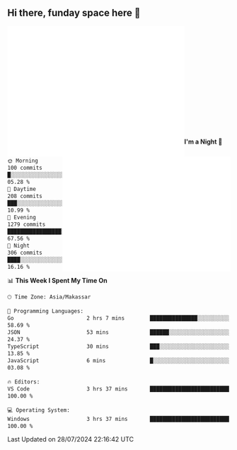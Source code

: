 ## Hi there, funday space here 🚀

<img align="left" width="400" alt="🌞" src="https://raw.githubusercontent.com/fhasnur/fhasnur/master/general.svg?token=ATQS65TR7ETTG5RLJUDIDBLBN34HE">
<img align="right" width="380" alt="🌞" src="https://raw.githubusercontent.com/fhasnur/fhasnur/master/statistics.svg?token=ATQS65TR7ETTG5RLJUDIDBLBN34HE">

<br><br><br><br><br><br><br><br><br><br><br><br><br><br>

<!--START_SECTION:waka-->
**I'm a Night 🦉** 

```text
🌞 Morning                100 commits         █░░░░░░░░░░░░░░░░░░░░░░░░   05.28 % 
🌆 Daytime                208 commits         ███░░░░░░░░░░░░░░░░░░░░░░   10.99 % 
🌃 Evening                1279 commits        █████████████████░░░░░░░░   67.56 % 
🌙 Night                  306 commits         ████░░░░░░░░░░░░░░░░░░░░░   16.16 % 
```


📊 **This Week I Spent My Time On** 

```text
🕑︎ Time Zone: Asia/Makassar

💬 Programming Languages: 
Go                       2 hrs 7 mins        ███████████████░░░░░░░░░░   58.69 % 
JSON                     53 mins             ██████░░░░░░░░░░░░░░░░░░░   24.37 % 
TypeScript               30 mins             ███░░░░░░░░░░░░░░░░░░░░░░   13.85 % 
JavaScript               6 mins              █░░░░░░░░░░░░░░░░░░░░░░░░   03.08 % 

🔥 Editors: 
VS Code                  3 hrs 37 mins       █████████████████████████   100.00 % 

💻 Operating System: 
Windows                  3 hrs 37 mins       █████████████████████████   100.00 % 
```


 Last Updated on 28/07/2024 22:16:42 UTC
<!--END_SECTION:waka-->
